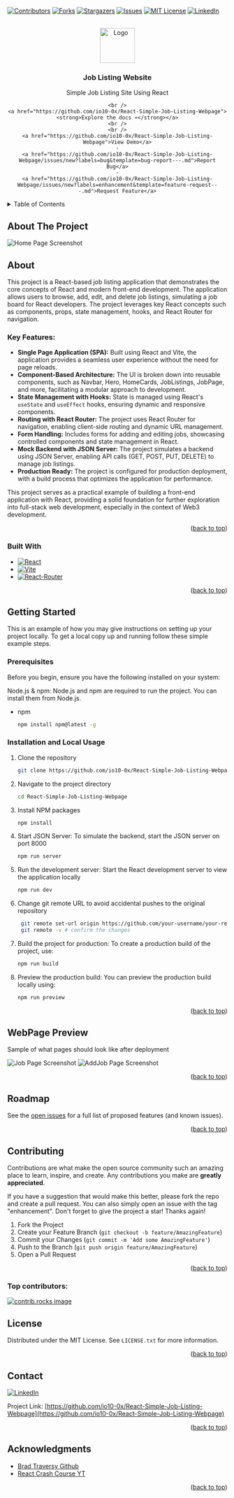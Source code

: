 <a id="readme-top"></a>

<!-- PROJECT SHIELDS -->
<!--
*** I'm using markdown "reference style" links for readability.
*** Reference links are enclosed in brackets [ ] instead of parentheses ( ).
*** See the bottom of this document for the declaration of the reference variables
*** for contributors-url, forks-url, etc. This is an optional, concise syntax you may use.
*** https://www.markdownguide.org/basic-syntax/#reference-style-links
-->

[![Contributors][contributors-shield]][contributors-url]
[![Forks][forks-shield]][forks-url]
[![Stargazers][stars-shield]][stars-url]
[![Issues][issues-shield]][issues-url]
[![MIT License][license-shield]][license-url]
[![LinkedIn][linkedin-shield]][linkedin-url]

<!-- PROJECT LOGO -->
<br />
<div align="center">
  <a href="https://github.com/io10-0x/React-Simple-Job-Listing-Webpage">
    <img src="images/logo.png" alt="Logo" width="80" height="80">
  </a>

<h3 align="center">Job Listing Website</h3>

  <p align="center">
    Simple Job Listing Site Using React

    <br />
    <a href="https://github.com/io10-0x/React-Simple-Job-Listing-Webpage"><strong>Explore the docs »</strong></a>
    <br />
    <br />
    <a href="https://github.com/io10-0x/React-Simple-Job-Listing-Webpage">View Demo</a>
    ·
    <a href="https://github.com/io10-0x/React-Simple-Job-Listing-Webpage/issues/new?labels=bug&template=bug-report---.md">Report Bug</a>
    ·
    <a href="https://github.com/io10-0x/React-Simple-Job-Listing-Webpage/issues/new?labels=enhancement&template=feature-request---.md">Request Feature</a>

  </p>
</div>

<!-- TABLE OF CONTENTS -->
<details>
  <summary>Table of Contents</summary>
  <ol>
    <li>
      <a href="#about-the-project">About The Project</a>
      <ul>
        <li><a href="#built-with">Built With</a></li>
      </ul>
    </li>
    <li>
      <a href="#getting-started">Getting Started</a>
      <ul>
        <li><a href="#prerequisites">Prerequisites</a></li>
        <li><a href="#installation">Installation</a></li>
      </ul>
    </li>
    <li><a href="#usage">Usage</a></li>
    <li><a href="#roadmap">Roadmap</a></li>
    <li><a href="#contributing">Contributing</a></li>
    <li><a href="#license">License</a></li>
    <li><a href="#contact">Contact</a></li>
    <li><a href="#acknowledgments">Acknowledgments</a></li>
  </ol>
</details>

<!-- ABOUT THE PROJECT -->

## About The Project

![Home Page Screenshot][HomePage-Image]

## About

This project is a React-based job listing application that demonstrates the core concepts of React and modern front-end development. The application allows users to browse, add, edit, and delete job listings, simulating a job board for React developers. The project leverages key React concepts such as components, props, state management, hooks, and React Router for navigation.

### Key Features:

- **Single Page Application (SPA):** Built using React and Vite, the application provides a seamless user experience without the need for page reloads.
- **Component-Based Architecture:** The UI is broken down into reusable components, such as Navbar, Hero, HomeCards, JobListings, JobPage, and more, facilitating a modular approach to development.
- **State Management with Hooks:** State is managed using React's `useState` and `useEffect` hooks, ensuring dynamic and responsive components.
- **Routing with React Router:** The project uses React Router for navigation, enabling client-side routing and dynamic URL management.
- **Form Handling:** Includes forms for adding and editing jobs, showcasing controlled components and state management in React.
- **Mock Backend with JSON Server:** The project simulates a backend using JSON Server, enabling API calls (GET, POST, PUT, DELETE) to manage job listings.
- **Production Ready:** The project is configured for production deployment, with a build process that optimizes the application for performance.

This project serves as a practical example of building a front-end application with React, providing a solid foundation for further exploration into full-stack web development, especially in the context of Web3 development.

<p align="right">(<a href="#readme-top">back to top</a>)</p>

### Built With

- [![React][React.js]][React-url]
- [![Vite][Vite.js]][Vite-url]
- [![React-Router][React-router.js]][React-router-url]

<p align="right">(<a href="#readme-top">back to top</a>)</p>

<!-- GETTING STARTED -->

## Getting Started

This is an example of how you may give instructions on setting up your project locally.
To get a local copy up and running follow these simple example steps.

### Prerequisites

Before you begin, ensure you have the following installed on your system:

Node.js & npm: Node.js and npm are required to run the project. You can install them from Node.js.

- npm
  ```sh
  npm install npm@latest -g
  ```

### Installation and Local Usage

1. Clone the repository
   ```sh
   git clone https://github.com/io10-0x/React-Simple-Job-Listing-Webpage.git
   ```
2. Navigate to the project directory
   ```sh
   cd React-Simple-Job-Listing-Webpage
   ```
3. Install NPM packages
   ```sh
   npm install
   ```
4. Start JSON Server: To simulate the backend, start the JSON server on port 8000
   ```sh
   npm run server
   ```
5. Run the development server: Start the React development server to view the application locally
   ```sh
   npm run dev
   ```
6. Change git remote URL to avoid accidental pushes to the original repository

   ```sh
    git remote set-url origin https://github.com/your-username/your-repository.git
    git remote -v # confirm the changes

   ```

7. Build the project for production: To create a production build of the project, use:
   ```sh
   npm run build
   ```
8. Preview the production build: You can preview the production build locally using:
   ```sh
   npm run preview
   ```

<p align="right">(<a href="#readme-top">back to top</a>)</p>

<!-- USAGE EXAMPLES -->

## WebPage Preview

Sample of what pages should look like after deployment

![Job Page Screenshot][JobsPage-Image]
![AddJob Page Screenshot][AddJobPage-Image]

<p align="right">(<a href="#readme-top">back to top</a>)</p>

<!-- ROADMAP -->

## Roadmap

See the [open issues](https://github.com/io10-0x/React-Simple-Job-Listing-Webpage/issues) for a full list of proposed features (and known issues).

<p align="right">(<a href="#readme-top">back to top</a>)</p>

<!-- CONTRIBUTING -->

## Contributing

Contributions are what make the open source community such an amazing place to learn, inspire, and create. Any contributions you make are **greatly appreciated**.

If you have a suggestion that would make this better, please fork the repo and create a pull request. You can also simply open an issue with the tag "enhancement".
Don't forget to give the project a star! Thanks again!

1. Fork the Project
2. Create your Feature Branch (`git checkout -b feature/AmazingFeature`)
3. Commit your Changes (`git commit -m 'Add some AmazingFeature'`)
4. Push to the Branch (`git push origin feature/AmazingFeature`)
5. Open a Pull Request

<p align="right">(<a href="#readme-top">back to top</a>)</p>

### Top contributors:

<a href="https://github.com/io10-0x/React-Simple-Job-Listing-Webpage/graphs/contributors">
  <img src="https://contrib.rocks/image?repo=io10-0x/React-Simple-Job-Listing-Webpage" alt="contrib.rocks image" />
</a>

<!-- LICENSE -->

## License

Distributed under the MIT License. See `LICENSE.txt` for more information.

<p align="right">(<a href="#readme-top">back to top</a>)</p>

<!-- CONTACT -->

## Contact

[![LinkedIn][linkedin-shield]][linkedin-url]

Project Link: [https://github.com/io10-0x/React-Simple-Job-Listing-Webpage](https://github.com/io10-0x/React-Simple-Job-Listing-Webpage)

<p align="right">(<a href="#readme-top">back to top</a>)</p>

<!-- ACKNOWLEDGMENTS -->

## Acknowledgments

- [Brad Traversy Github](https://github.com/bradtraversy/react-crash-2024)
- [React Crash Course YT](https://www.youtube.com/watch?v=LDB4uaJ87e0)

<p align="right">(<a href="#readme-top">back to top</a>)</p>

<!-- MARKDOWN LINKS & IMAGES -->
<!-- https://www.markdownguide.org/basic-syntax/#reference-style-links -->

[contributors-shield]: https://img.shields.io/github/contributors/io10-0x/React-Simple-Job-Listing-Webpage.svg?style=for-the-badge
[contributors-url]: https://github.com/io10-0x/React-Simple-Job-Listing-Webpage/graphs/contributors
[forks-shield]: https://img.shields.io/github/forks/io10-0x/React-Simple-Job-Listing-Webpage.svg?style=for-the-badge
[forks-url]: https://github.com/io10-0x/React-Simple-Job-Listing-Webpage/network/members
[stars-shield]: https://img.shields.io/github/stars/io10-0x/React-Simple-Job-Listing-Webpage.svg?style=for-the-badge
[stars-url]: https://github.com/io10-0x/React-Simple-Job-Listing-Webpage/stargazers
[issues-shield]: https://img.shields.io/github/issues/io10-0x/React-Simple-Job-Listing-Webpage.svg?style=for-the-badge
[issues-url]: https://github.com/io10-0x/React-Simple-Job-Listing-Webpage/issues
[license-shield]: https://img.shields.io/github/license/io10-0x/React-Simple-Job-Listing-Webpage.svg?style=for-the-badge
[license-url]: https://github.com/io10-0x/React-Simple-Job-Listing-Webpage/blob/master/LICENSE.txt
[linkedin-shield]: https://img.shields.io/badge/-LinkedIn-black.svg?style=for-the-badge&logo=linkedin&colorB=555
[linkedin-url]: https://www.linkedin.com/in/ivan-otono-87a921261
[HomePage-Image]: images/Homepage.png
[React.js]: https://img.shields.io/badge/React-20232A?style=for-the-badge&logo=react&logoColor=61DAFB
[React-url]: https://reactjs.org/
[Vite.js]: https://img.shields.io/badge/Vite-646CFF?style=for-the-badge&logo=vite&logoColor=black
[Vite-url]: https://vitejs.dev/
[React-router.js]: https://img.shields.io/badge/ReactRouter-CA4245?style=for-the-badge&logo=reactrouter&logoColor=black
[React-router-url]: https://reactrouter.com/en/main
[JobsPage-Image]: images/JobsPage.png
[AddJobPage-Image]: images/AddJob.png
